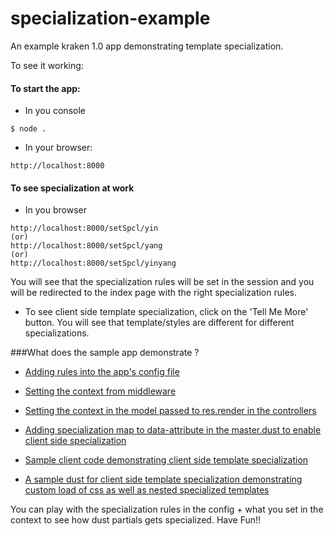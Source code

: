 # specialization-example

An example kraken 1.0 app demonstrating template specialization.

To see it working:

#### To start the app:
* In you console
```
$ node .
```
* In your browser:
```
http://localhost:8000
```
#### To see specialization at work
* In you browser
```
http://localhost:8000/setSpcl/yin
(or)
http://localhost:8000/setSpcl/yang
(or)
http://localhost:8000/setSpcl/yinyang
```
You will see that the specialization rules will be set in the session and you will be redirected to the index page with the right specialization rules.

* To see client side template specialization, click on the 'Tell Me More' button. You will see that template/styles are different for different specializations.

###What does the sample app demonstrate ?

* [Adding rules into the app's config file](https://github.com/krakenjs/kraken-examples/blob/master/with.specialization/config/app.json#L24)

* [Setting the context from middleware](https://github.com/krakenjs/kraken-examples/blob/master/with.specialization/lib/specialization.js#L5)

* [Setting the context in the model passed to res.render in the controllers](https://github.com/krakenjs/kraken-examples/blob/master/with.specialization/controllers/index.js#L14)

* [Adding specialization map to data-attribute in the master.dust to enable client side specialization](https://github.com/krakenjs/kraken-examples/blob/master/with.specialization/public/templates/layouts/master.dust#L8)

* [Sample client code demonstrating client side template specialization](https://github.com/krakenjs/kraken-examples/blob/master/with.specialization/public/js/app.js#L19)

* [A sample dust for client side template specialization demonstrating custom load of css as well as nested specialized templates](https://github.com/krakenjs/kraken-examples/blob/master/with.specialization/public/templates/nested/yin.dust)


You can play with the specialization rules in the config + what you set in the context to see how dust partials gets specialized. Have Fun!!
